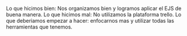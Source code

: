 Lo que hicimos bien: Nos organizamos bien y logramos aplicar el EJS de buena manera.
Lo que hicimos mal: No utilizamos la plataforma trello.
Lo que deberiamos empezar a hacer: enfocarnos mas y utilizar todas las herramientas que tenemos.